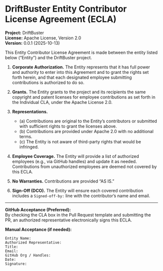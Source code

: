# DriftBuster Entity Contributor License Agreement (ECLA)

**Project:** DriftBuster  
**License:** Apache License, Version 2.0  
**Version:** 0.0.1 (2025-10-13)

This Entity Contributor License Agreement is made between the entity listed below
(“Entity”) and the DriftBuster project.

1. **Corporate Authorization.** The Entity represents that it has full power and
   authority to enter into this Agreement and to grant the rights set forth herein,
   and that each designated employee submitting contributions is authorized to do so.

2. **Grants.** The Entity grants to the project and its recipients the same
   copyright and patent licenses for employee contributions as set forth in the
   Individual CLA, under the Apache License 2.0.

3. **Representations.**
   - (a) Contributions are original to the Entity’s contributors or submitted with
         sufficient rights to grant the licenses above.  
   - (b) Contributions are provided under Apache 2.0 with no additional terms.  
   - (c) The Entity is not aware of third-party rights that would be infringed.

4. **Employee Coverage.** The Entity will provide a list of authorized employees
   (e.g., via GitHub handles) and update it as needed. Contributions from
   unauthorized employees are deemed not covered by this ECLA.

5. **No Warranties.** Contributions are provided “AS IS.”

6. **Sign-Off (DCO).** The Entity will ensure each covered contribution includes
   a `Signed-off-by:` line with the contributor’s name and email.

---

**GitHub Acceptance (Preferred):**  
By checking the CLA box in the Pull Request template and submitting the PR,
an authorized representative electronically signs this ECLA.

**Manual Acceptance (if needed):**
```
Entity Name:
Authorized Representative:
Title:
Email:
GitHub Org / Handles:
Date:
Signature:
```
